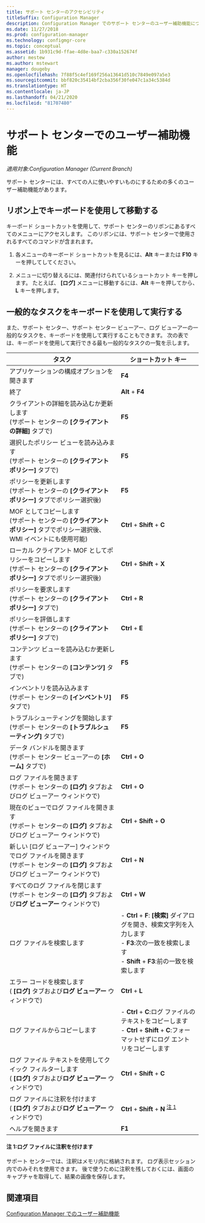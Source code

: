 ```yaml
---
title: サポート センターのアクセシビリティ
titleSuffix: Configuration Manager
description: Configuration Manager でのサポート センターのユーザー補助機能について説明します。
ms.date: 11/27/2018
ms.prod: configuration-manager
ms.technology: configmgr-core
ms.topic: conceptual
ms.assetid: 1b931c9d-ffae-4d8e-baa7-c330a152674f
author: mestew
ms.author: mstewart
manager: dougeby
ms.openlocfilehash: 7f88f5c4ef169f256a13641d510c7849e097a5e3
ms.sourcegitcommit: bbf820c35414bf2cba356f30fe047c1a34c5384d
ms.translationtype: HT
ms.contentlocale: ja-JP
ms.lasthandoff: 04/21/2020
ms.locfileid: "81707480"
---
```

# <a name="accessibility-features-in-support-center"></a>サポート センターでのユーザー補助機能

*適用対象:Configuration Manager (Current Branch)*

サポート センターには、すべての人に使いやすいものにするための多くのユーザー補助機能があります。 



## <a name="use-the-keyboard-to-move-around-the-ribbon"></a>リボン上でキーボードを使用して移動する

キーボード ショートカットを使用して、サポート センターのリボンにあるすべてのメニューにアクセスします。 このリボンには、サポート センターで使用されるすべてのコマンドが含まれます。

1.  各メニューのキーボード ショートカットを見るには、**Alt** キーまたは **F10** キーを押してしてください。

2.  メニューに切り替えるには、関連付けられているショートカット キーを押します。 たとえば、 **[ログ]** メニューに移動するには、**Alt** キーを押してから、**L** キーを押します。



## <a name="use-the-keyboard-to-perform-common-tasks"></a>一般的なタスクをキーボードを使用して実行する

また、サポート センター、サポート センター ビューアー、ログ ビューアーの一般的なタスクを、キーボードを使用して実行することもできます。 次の表では、キーボードを使用して実行できる最も一般的なタスクの一覧を示します。


|タスク  |ショートカット キー  |
|---------|---------|
|アプリケーションの構成オプションを開きます |**F4**|
|終了     |**Alt** + **F4**|
|クライアントの詳細を読み込むか更新します<br>(サポート センターの **[クライアントの詳細]** タブで)|**F5**|
|選択したポリシー ビューを読み込みます<br>(サポート センターの **[クライアント ポリシー]** タブで)|**F5**|
|ポリシーを更新します<br>(サポート センターの **[クライアント ポリシー]** タブでポリシー選択後)|**F5** |
|MOF としてコピーします<br>(サポート センターの **[クライアント ポリシー]** タブでポリシー選択後、WMI イベントにも使用可能)|**Ctrl** + **Shift** + **C** |
|ローカル クライアント MOF としてポリシーをコピーします<br>(サポート センターの **[クライアント ポリシー]** タブでポリシー選択後)|**Ctrl** + **Shift** + **X** |
|ポリシーを要求します<br>(サポート センターの **[クライアント ポリシー]** タブで)|**Ctrl** + **R** |
|ポリシーを評価します<br>(サポート センターの **[クライアント ポリシー]** タブで)|**Ctrl** + **E** |
|コンテンツ ビューを読み込むか更新します<br>(サポート センターの **[コンテンツ]** タブで)|**F5** |
|インベントリを読み込みます<br>(サポート センターの **[インベントリ]** タブで)|**F5** |
|トラブルシューティングを開始します<br>(サポート センターの **[トラブルシューティング]** タブで)|**F5** |
|データ バンドルを開きます<br>(サポート センター ビューアーの **[ホーム]** タブで)|**Ctrl** + **O** |
|ログ ファイルを開きます<br>(サポート センターの **[ログ]** タブおよびログ ビューアー ウィンドウで)|**Ctrl** + **O** |
|現在のビューでログ ファイルを開きます<br>(サポート センターの **[ログ]** タブおよびログ ビューアー ウィンドウで)|**Ctrl** + **Shift** + **O** |
|新しい [ログ ビューアー] ウィンドウでログ ファイルを開きます<br>(サポート センターの **[ログ]** タブおよびログ ビューアー ウィンドウで)|**Ctrl** + **N** |
|すべてのログ ファイルを閉じます<br>(サポート センターの **[ログ]** タブおよび**ログ ビューアー** ウィンドウで)|**Ctrl** + **W** |
|ログ ファイルを検索します| - **Ctrl** + **F**: **[検索]** ダイアログを開き、検索文字列を入力します<br> - **F3**:次の一致を検索します<br> - **Shift** + **F3**:前の一致を検索します|
|エラー コードを検索します<br>( **[ログ]** タブおよび**ログ ビューアー** ウィンドウで)|**Ctrl** + **L** |
|ログ ファイルからコピーします| - **Ctrl** + **C**:ログ ファイルのテキストをコピーします<br> - **Ctrl** + **Shift** + **C**:フォーマットせずにログ エントリをコピーします|
|ログ ファイル テキストを使用してクイック フィルターします<br>( **[ログ]** タブおよび**ログ ビューアー** ウィンドウで)|**Ctrl** + **Shift** + **C** |
|ログ ファイルに注釈を付けます<br>( **[ログ]** タブおよび**ログ ビューアー** ウィンドウで)|**Ctrl** + **Shift** + **N** <sup>[注 1](#bkmk_note1)</sup>|
|ヘルプを開きます|**F1**|


#### <a name="note-1-annotate-a-log-file"></a><a name="bkmk_note1"></a> 注 1:ログ ファイルに注釈を付けます
サポート センターでは、注釈はメモリ内に格納されます。 ログ表示セッション内でのみそれを使用できます。 後で使うために注釈を残しておくには、画面のキャプチャを取得して、結果の画像を保存します。


## <a name="see-also"></a>関連項目

[Configuration Manager でのユーザー補助機能](../understand/accessibility-features.md)
